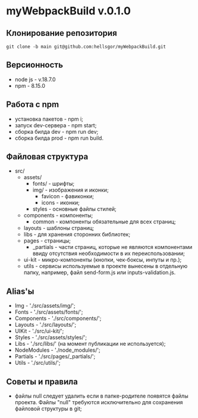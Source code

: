 # myWebpackBuild v.0.1.0

## Клонирование репозитория

    git clone -b main git@github.com:hellsgor/myWebpackBuild.git

## Версионность

* node js - v.18.7.0
* npm - 8.15.0

## Работа с npm

* установка пакетов - npm i;
* запуск dev-сервера - npm start;
* сборка билда dev - npm run dev;
* сборка билда prod - npm run build.

## Файловая структура

* src/
  * assets/
    * fonts/ - шрифты;
    * img/ - изображения и иконки;
      * favicon - фавиконки;
      * icons - иконки;
    * styles - основные файлы стилей;
  * components - компоненты;
    * common - компоненты обязательные для всех страниц;
  * layouts - шаблоны страниц;
  * libs - для хранения сторонних библиотек;
  * pages - страницы;
    * _partials - части страниц, которые не являются компонентами ввиду отсутствия необходимости в их переиспользовании;
  * ui-kit - микро-компоненты (кнопки, чек-боксы, инпуты и пр.);
  * utils - сервисы используемые в проекте вынесены в отдельную папку, например, файл send-form.js или inputs-validation.js.

## Alias'ы

* Img - './src/assets/img/';
* Fonts - './src/assets/fonts/';
* Components - './src/components/';
* Layouts - './src/layouts/';
* UIKit - './src/ui-kit/';
* Styles - './src/assets/styles/';
* Libs - './src/libs/' (на момент публикации не используется);
* NodeModules - './node_modules/';
* Partials - './src/pages/_partials/';
* Utils - './src/utils/';

## Советы и правила

* файлы null следует удалить если в папке-родителе появятся файлы проекта. Файлы "null" требуются исключительно для сохранения файловой структуры в git;
